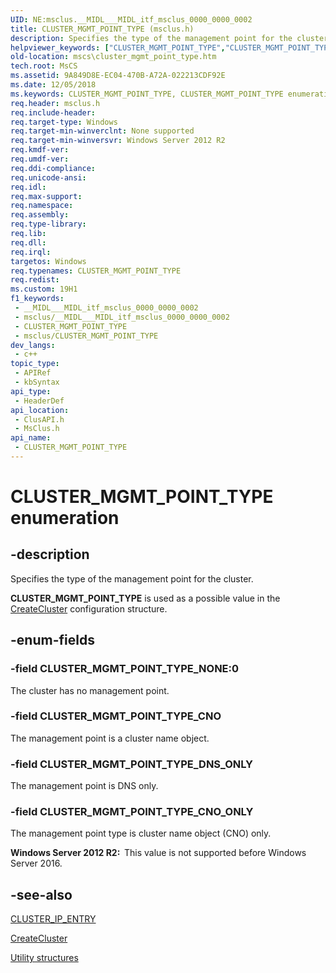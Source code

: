 ```yaml
---
UID: NE:msclus.__MIDL___MIDL_itf_msclus_0000_0000_0002
title: CLUSTER_MGMT_POINT_TYPE (msclus.h)
description: Specifies the type of the management point for the cluster.
helpviewer_keywords: ["CLUSTER_MGMT_POINT_TYPE","CLUSTER_MGMT_POINT_TYPE enumeration [Failover Cluster]","CLUSTER_MGMT_POINT_TYPE_CNO","CLUSTER_MGMT_POINT_TYPE_CNO_ONLY","CLUSTER_MGMT_POINT_TYPE_DNS_ONLY","CLUSTER_MGMT_POINT_TYPE_NONE","clusapi/CLUSTER_MGMT_POINT_TYPE","clusapi/CLUSTER_MGMT_POINT_TYPE_CNO","clusapi/CLUSTER_MGMT_POINT_TYPE_CNO_ONLY","clusapi/CLUSTER_MGMT_POINT_TYPE_DNS_ONLY","clusapi/CLUSTER_MGMT_POINT_TYPE_NONE","msclus/CLUSTER_MGMT_POINT_TYPE","msclus/CLUSTER_MGMT_POINT_TYPE_CNO","msclus/CLUSTER_MGMT_POINT_TYPE_CNO_ONLY","msclus/CLUSTER_MGMT_POINT_TYPE_DNS_ONLY","msclus/CLUSTER_MGMT_POINT_TYPE_NONE","mscs.cluster_mgmt_point_type"]
old-location: mscs\cluster_mgmt_point_type.htm
tech.root: MsCS
ms.assetid: 9A849D8E-EC04-470B-A72A-022213CDF92E
ms.date: 12/05/2018
ms.keywords: CLUSTER_MGMT_POINT_TYPE, CLUSTER_MGMT_POINT_TYPE enumeration [Failover Cluster], CLUSTER_MGMT_POINT_TYPE_CNO, CLUSTER_MGMT_POINT_TYPE_CNO_ONLY, CLUSTER_MGMT_POINT_TYPE_DNS_ONLY, CLUSTER_MGMT_POINT_TYPE_NONE, clusapi/CLUSTER_MGMT_POINT_TYPE, clusapi/CLUSTER_MGMT_POINT_TYPE_CNO, clusapi/CLUSTER_MGMT_POINT_TYPE_CNO_ONLY, clusapi/CLUSTER_MGMT_POINT_TYPE_DNS_ONLY, clusapi/CLUSTER_MGMT_POINT_TYPE_NONE, msclus/CLUSTER_MGMT_POINT_TYPE, msclus/CLUSTER_MGMT_POINT_TYPE_CNO, msclus/CLUSTER_MGMT_POINT_TYPE_CNO_ONLY, msclus/CLUSTER_MGMT_POINT_TYPE_DNS_ONLY, msclus/CLUSTER_MGMT_POINT_TYPE_NONE, mscs.cluster_mgmt_point_type
req.header: msclus.h
req.include-header: 
req.target-type: Windows
req.target-min-winverclnt: None supported
req.target-min-winversvr: Windows Server 2012 R2
req.kmdf-ver: 
req.umdf-ver: 
req.ddi-compliance: 
req.unicode-ansi: 
req.idl: 
req.max-support: 
req.namespace: 
req.assembly: 
req.type-library: 
req.lib: 
req.dll: 
req.irql: 
targetos: Windows
req.typenames: CLUSTER_MGMT_POINT_TYPE
req.redist: 
ms.custom: 19H1
f1_keywords:
 - __MIDL___MIDL_itf_msclus_0000_0000_0002
 - msclus/__MIDL___MIDL_itf_msclus_0000_0000_0002
 - CLUSTER_MGMT_POINT_TYPE
 - msclus/CLUSTER_MGMT_POINT_TYPE
dev_langs:
 - c++
topic_type:
 - APIRef
 - kbSyntax
api_type:
 - HeaderDef
api_location:
 - ClusAPI.h
 - MsClus.h
api_name:
 - CLUSTER_MGMT_POINT_TYPE
---
```


# CLUSTER_MGMT_POINT_TYPE enumeration


## -description

Specifies the type of the management point for the cluster.

<b>CLUSTER_MGMT_POINT_TYPE</b> is used as a possible value in the <a href="/windows/desktop/api/clusapi/nf-clusapi-createcluster">CreateCluster</a> configuration structure.

## -enum-fields

### -field CLUSTER_MGMT_POINT_TYPE_NONE:0

The cluster has no management point.

### -field CLUSTER_MGMT_POINT_TYPE_CNO

The management point is a cluster name object.

### -field CLUSTER_MGMT_POINT_TYPE_DNS_ONLY

The management point is DNS only.

### -field CLUSTER_MGMT_POINT_TYPE_CNO_ONLY

The management point type is cluster name object (CNO) only.

<b>Windows Server 2012 R2:  </b>This value is not supported before Windows Server 2016.

## -see-also

<a href="/windows/desktop/api/clusapi/ns-clusapi-cluster_ip_entry">CLUSTER_IP_ENTRY</a>



<a href="/windows/desktop/api/clusapi/nf-clusapi-createcluster">CreateCluster</a>



<a href="/previous-versions/windows/desktop/mscs/utility-structures">Utility structures</a>
